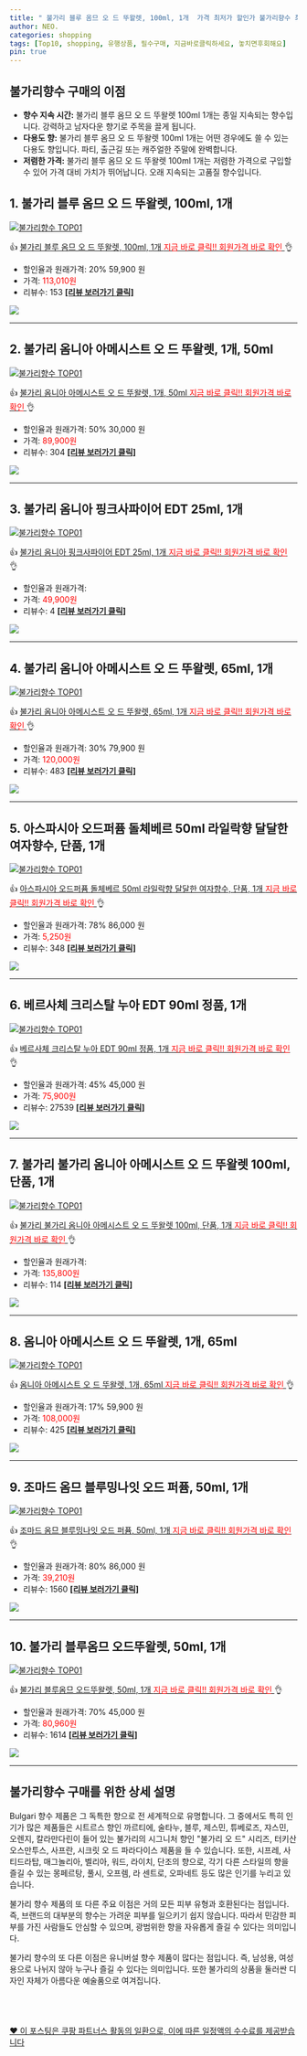 ```yaml
---
title: " 불가리 블루 옴므 오 드 뚜왈렛, 100ml, 1개  가격 최저가 할인가 불가리향수 최저가 추천 제품 비교"
author: NEO.
categories: shopping
tags: [Top10, shopping, 유행상품, 필수구매, 지금바로클릭하세요, 놓치면후회해요]
pin: true
---
```

## 불가리향수 구매의 이점
* **향수 지속 시간:** 불가리 블루 옴므 오 드 뚜왈렛 100ml 1개는 종일 지속되는 향수입니다. 강력하고 남자다운 향기로 주목을 끌게 됩니다.
* **다용도 향:** 불가리 블루 옴므 오 드 뚜왈렛 100ml 1개는 어떤 경우에도 쓸 수 있는 다용도 향입니다. 파티, 출근길 또는 캐주얼한 주말에 완벽합니다.
* **저렴한 가격:** 불가리 블루 옴므 오 드 뚜왈렛 100ml 1개는 저렴한 가격으로 구입할 수 있어 가격 대비 가치가 뛰어납니다. 오래 지속되는 고품질 향수입니다.

   

## 1.  불가리 블루 옴므 오 드 뚜왈렛, 100ml, 1개 

[![불가리향수 TOP01](https://thumbnail6.coupangcdn.com/thumbnails/remote/490x490ex/image/retail/images/199893936708001-6b2d6f2f-c0b3-47c0-90f9-8b313acbff6d.jpg)](https://link.coupang.com/re/AFFSDP?lptag=AF3617701&subid=GithubCoopas&pageKey=88290133&traceid=V0-153&itemId=277113173&vendorItemId=71629321832)


👍 [ 불가리 블루 옴므 오 드 뚜왈렛, 100ml, 1개  <font color=red> 지금 바로 클릭!! 회원가격 바로 확인 </font> ](https://link.coupang.com/re/AFFSDP?lptag=AF3617701&subid=GithubCoopas&pageKey=88290133&traceid=V0-153&itemId=277113173&vendorItemId=71629321832) 👌 


- 할인율과 원래가격: 20%  59,900   원
- 가격: <span style='color:red'>113,010원</span>
- 리뷰수: 153  [**[리뷰 보러가기 클릭]**](https://link.coupang.com/re/AFFSDP?lptag=AF3617701&subid=GithubCoopas&pageKey=88290133&traceid=V0-153&itemId=277113173&vendorItemId=71629321832)

[![](/discount_price.png)](https://link.coupang.com/re/AFFSDP?lptag=AF3617701&subid=GithubCoopas&pageKey=88290133&traceid=V0-153&itemId=277113173&vendorItemId=71629321832)

---


   

## 2.  불가리 옴니아 아메시스트 오 드 뚜왈렛, 1개, 50ml 

[![불가리향수 TOP01](https://thumbnail10.coupangcdn.com/thumbnails/remote/490x490ex/image/vendor_inventory/8008/7ccb0e13b664b5c5f431390b1b1e41ea94240a7b80e064da084ff36f97fe.jpg)](https://link.coupang.com/re/AFFSDP?lptag=AF3617701&subid=GithubCoopas&pageKey=7907299533&traceid=V0-153&itemId=21688923862&vendorItemId=88738770168)


👍 [ 불가리 옴니아 아메시스트 오 드 뚜왈렛, 1개, 50ml  <font color=red> 지금 바로 클릭!! 회원가격 바로 확인 </font> ](https://link.coupang.com/re/AFFSDP?lptag=AF3617701&subid=GithubCoopas&pageKey=7907299533&traceid=V0-153&itemId=21688923862&vendorItemId=88738770168) 👌 


- 할인율과 원래가격: 50%  30,000   원
- 가격: <span style='color:red'>89,900원</span>
- 리뷰수: 304  [**[리뷰 보러가기 클릭]**](https://link.coupang.com/re/AFFSDP?lptag=AF3617701&subid=GithubCoopas&pageKey=7907299533&traceid=V0-153&itemId=21688923862&vendorItemId=88738770168)

[![](/discount_price.png)](https://link.coupang.com/re/AFFSDP?lptag=AF3617701&subid=GithubCoopas&pageKey=7907299533&traceid=V0-153&itemId=21688923862&vendorItemId=88738770168)

---


   

## 3.  불가리 옴니아 핑크사파이어 EDT 25ml, 1개 

[![불가리향수 TOP01](https://thumbnail10.coupangcdn.com/thumbnails/remote/490x490ex/image/vendor_inventory/2fdb/4fd1d8163afa3d6fac48538a14ad137a2ae45649e7b9354cd89594b1e508.jpg)](https://link.coupang.com/re/AFFSDP?lptag=AF3617701&subid=GithubCoopas&pageKey=116399861&traceid=V0-153&itemId=348656088&vendorItemId=4373424151)


👍 [ 불가리 옴니아 핑크사파이어 EDT 25ml, 1개  <font color=red> 지금 바로 클릭!! 회원가격 바로 확인 </font> ](https://link.coupang.com/re/AFFSDP?lptag=AF3617701&subid=GithubCoopas&pageKey=116399861&traceid=V0-153&itemId=348656088&vendorItemId=4373424151) 👌 


- 할인율과 원래가격: 
- 가격: <span style='color:red'>49,900원</span>
- 리뷰수: 4  [**[리뷰 보러가기 클릭]**](https://link.coupang.com/re/AFFSDP?lptag=AF3617701&subid=GithubCoopas&pageKey=116399861&traceid=V0-153&itemId=348656088&vendorItemId=4373424151)

[![](/discount_price.png)](https://link.coupang.com/re/AFFSDP?lptag=AF3617701&subid=GithubCoopas&pageKey=116399861&traceid=V0-153&itemId=348656088&vendorItemId=4373424151)

---


   

## 4.  불가리 옴니아 아메시스트 오 드 뚜왈렛, 65ml, 1개 

[![불가리향수 TOP01](https://thumbnail7.coupangcdn.com/thumbnails/remote/490x490ex/image/vendor_inventory/3c4e/993b342e72de7ef3a34cedde61c7f3878f4f8e9a3ce7b153b1a2af9c6967.jpg)](https://link.coupang.com/re/AFFSDP?lptag=AF3617701&subid=GithubCoopas&pageKey=1487906912&traceid=V0-153&itemId=2554116771&vendorItemId=5253844610)


👍 [ 불가리 옴니아 아메시스트 오 드 뚜왈렛, 65ml, 1개  <font color=red> 지금 바로 클릭!! 회원가격 바로 확인 </font> ](https://link.coupang.com/re/AFFSDP?lptag=AF3617701&subid=GithubCoopas&pageKey=1487906912&traceid=V0-153&itemId=2554116771&vendorItemId=5253844610) 👌 


- 할인율과 원래가격: 30%  79,900   원
- 가격: <span style='color:red'>120,000원</span>
- 리뷰수: 483  [**[리뷰 보러가기 클릭]**](https://link.coupang.com/re/AFFSDP?lptag=AF3617701&subid=GithubCoopas&pageKey=1487906912&traceid=V0-153&itemId=2554116771&vendorItemId=5253844610)

[![](/discount_price.png)](https://link.coupang.com/re/AFFSDP?lptag=AF3617701&subid=GithubCoopas&pageKey=1487906912&traceid=V0-153&itemId=2554116771&vendorItemId=5253844610)

---


   

## 5.  아스파시아 오드퍼퓸 돌체베르 50ml 라일락향 달달한 여자향수, 단품, 1개 

[![불가리향수 TOP01](https://thumbnail10.coupangcdn.com/thumbnails/remote/490x490ex/image/vendor_inventory/images/2018/04/02/14/9/2a0cf273-07b6-4f0e-80e4-dbbb7bfd8238.jpg)](https://link.coupang.com/re/AFFSDP?lptag=AF3617701&subid=GithubCoopas&pageKey=7238558024&traceid=V0-153&itemId=18379490700&vendorItemId=3607561890)


👍 [ 아스파시아 오드퍼퓸 돌체베르 50ml 라일락향 달달한 여자향수, 단품, 1개  <font color=red> 지금 바로 클릭!! 회원가격 바로 확인 </font> ](https://link.coupang.com/re/AFFSDP?lptag=AF3617701&subid=GithubCoopas&pageKey=7238558024&traceid=V0-153&itemId=18379490700&vendorItemId=3607561890) 👌 


- 할인율과 원래가격: 78%  86,000   원
- 가격: <span style='color:red'>5,250원</span>
- 리뷰수: 348  [**[리뷰 보러가기 클릭]**](https://link.coupang.com/re/AFFSDP?lptag=AF3617701&subid=GithubCoopas&pageKey=7238558024&traceid=V0-153&itemId=18379490700&vendorItemId=3607561890)

[![](/discount_price.png)](https://link.coupang.com/re/AFFSDP?lptag=AF3617701&subid=GithubCoopas&pageKey=7238558024&traceid=V0-153&itemId=18379490700&vendorItemId=3607561890)

---


   

## 6.  베르사체 크리스탈 누아 EDT 90ml 정품, 1개 

[![불가리향수 TOP01](https://thumbnail6.coupangcdn.com/thumbnails/remote/490x490ex/image/vendor_inventory/2149/8f4d5c684d9a00f837fde3da3da6659597e0ecdb231ac99316917254fc4e.jpg)](https://link.coupang.com/re/AFFSDP?lptag=AF3617701&subid=GithubCoopas&pageKey=2087759600&traceid=V0-153&itemId=3546349054&vendorItemId=71532298334)


👍 [ 베르사체 크리스탈 누아 EDT 90ml 정품, 1개  <font color=red> 지금 바로 클릭!! 회원가격 바로 확인 </font> ](https://link.coupang.com/re/AFFSDP?lptag=AF3617701&subid=GithubCoopas&pageKey=2087759600&traceid=V0-153&itemId=3546349054&vendorItemId=71532298334) 👌 


- 할인율과 원래가격: 45%  45,000   원
- 가격: <span style='color:red'>75,900원</span>
- 리뷰수: 27539  [**[리뷰 보러가기 클릭]**](https://link.coupang.com/re/AFFSDP?lptag=AF3617701&subid=GithubCoopas&pageKey=2087759600&traceid=V0-153&itemId=3546349054&vendorItemId=71532298334)

[![](/discount_price.png)](https://link.coupang.com/re/AFFSDP?lptag=AF3617701&subid=GithubCoopas&pageKey=2087759600&traceid=V0-153&itemId=3546349054&vendorItemId=71532298334)

---


   

## 7.  불가리 불가리 옴니아 아메시스트 오 드 뚜왈렛 100ml, 단품, 1개 

[![불가리향수 TOP01](https://thumbnail8.coupangcdn.com/thumbnails/remote/490x490ex/image/vendor_inventory/61f1/754fc64106715e89b56aa4f6e3d48b6c592f11491f8f16988e3b628726c7.jpg)](https://link.coupang.com/re/AFFSDP?lptag=AF3617701&subid=GithubCoopas&pageKey=7839825987&traceid=V0-153&itemId=21339264845&vendorItemId=88447759142)


👍 [ 불가리 불가리 옴니아 아메시스트 오 드 뚜왈렛 100ml, 단품, 1개  <font color=red> 지금 바로 클릭!! 회원가격 바로 확인 </font> ](https://link.coupang.com/re/AFFSDP?lptag=AF3617701&subid=GithubCoopas&pageKey=7839825987&traceid=V0-153&itemId=21339264845&vendorItemId=88447759142) 👌 


- 할인율과 원래가격: 
- 가격: <span style='color:red'>135,800원</span>
- 리뷰수: 114  [**[리뷰 보러가기 클릭]**](https://link.coupang.com/re/AFFSDP?lptag=AF3617701&subid=GithubCoopas&pageKey=7839825987&traceid=V0-153&itemId=21339264845&vendorItemId=88447759142)

[![](/discount_price.png)](https://link.coupang.com/re/AFFSDP?lptag=AF3617701&subid=GithubCoopas&pageKey=7839825987&traceid=V0-153&itemId=21339264845&vendorItemId=88447759142)

---


   

## 8.  옴니아 아메시스트 오 드 뚜왈렛, 1개, 65ml 

[![불가리향수 TOP01](https://thumbnail10.coupangcdn.com/thumbnails/remote/490x490ex/image/vendor_inventory/c65c/9c34139439395f086d0e0ec5d1b285e66356ea467f9b9e07e063a91e1aa1.jpg)](https://link.coupang.com/re/AFFSDP?lptag=AF3617701&subid=GithubCoopas&pageKey=7833150058&traceid=V0-153&itemId=21307515748&vendorItemId=88510754106)


👍 [ 옴니아 아메시스트 오 드 뚜왈렛, 1개, 65ml  <font color=red> 지금 바로 클릭!! 회원가격 바로 확인 </font> ](https://link.coupang.com/re/AFFSDP?lptag=AF3617701&subid=GithubCoopas&pageKey=7833150058&traceid=V0-153&itemId=21307515748&vendorItemId=88510754106) 👌 


- 할인율과 원래가격: 17%  59,900   원
- 가격: <span style='color:red'>108,000원</span>
- 리뷰수: 425  [**[리뷰 보러가기 클릭]**](https://link.coupang.com/re/AFFSDP?lptag=AF3617701&subid=GithubCoopas&pageKey=7833150058&traceid=V0-153&itemId=21307515748&vendorItemId=88510754106)

[![](/discount_price.png)](https://link.coupang.com/re/AFFSDP?lptag=AF3617701&subid=GithubCoopas&pageKey=7833150058&traceid=V0-153&itemId=21307515748&vendorItemId=88510754106)

---


   

## 9.  조마드 옴므 블루밍나잇 오드 퍼퓸, 50ml, 1개 

[![불가리향수 TOP01](https://thumbnail9.coupangcdn.com/thumbnails/remote/490x490ex/image/vendor_inventory/468b/d754e8ad3f1e598f9a39197d7f0da9bb66b9c9d0c34871adc41b7be3dbcb.jpg)](https://link.coupang.com/re/AFFSDP?lptag=AF3617701&subid=GithubCoopas&pageKey=6069716359&traceid=V0-153&itemId=11200323609&vendorItemId=86385338916)


👍 [ 조마드 옴므 블루밍나잇 오드 퍼퓸, 50ml, 1개  <font color=red> 지금 바로 클릭!! 회원가격 바로 확인 </font> ](https://link.coupang.com/re/AFFSDP?lptag=AF3617701&subid=GithubCoopas&pageKey=6069716359&traceid=V0-153&itemId=11200323609&vendorItemId=86385338916) 👌 


- 할인율과 원래가격: 80%  86,000   원
- 가격: <span style='color:red'>39,210원</span>
- 리뷰수: 1560  [**[리뷰 보러가기 클릭]**](https://link.coupang.com/re/AFFSDP?lptag=AF3617701&subid=GithubCoopas&pageKey=6069716359&traceid=V0-153&itemId=11200323609&vendorItemId=86385338916)

[![](/discount_price.png)](https://link.coupang.com/re/AFFSDP?lptag=AF3617701&subid=GithubCoopas&pageKey=6069716359&traceid=V0-153&itemId=11200323609&vendorItemId=86385338916)

---


   

## 10.  불가리 블루옴므 오드뚜왈렛, 50ml, 1개 

[![불가리향수 TOP01](https://thumbnail10.coupangcdn.com/thumbnails/remote/490x490ex/image/product/image/vendoritem/2019/02/21/3000259750/72f79310-ec1c-42ce-ab5d-a94a0e6e9550.jpg)](https://link.coupang.com/re/AFFSDP?lptag=AF3617701&subid=GithubCoopas&pageKey=88290133&traceid=V0-153&itemId=276400879&vendorItemId=5253946651)


👍 [ 불가리 블루옴므 오드뚜왈렛, 50ml, 1개  <font color=red> 지금 바로 클릭!! 회원가격 바로 확인 </font> ](https://link.coupang.com/re/AFFSDP?lptag=AF3617701&subid=GithubCoopas&pageKey=88290133&traceid=V0-153&itemId=276400879&vendorItemId=5253946651) 👌 


- 할인율과 원래가격: 70%  45,000   원
- 가격: <span style='color:red'>80,960원</span>
- 리뷰수: 1614  [**[리뷰 보러가기 클릭]**](https://link.coupang.com/re/AFFSDP?lptag=AF3617701&subid=GithubCoopas&pageKey=88290133&traceid=V0-153&itemId=276400879&vendorItemId=5253946651)

[![](/discount_price.png)](https://link.coupang.com/re/AFFSDP?lptag=AF3617701&subid=GithubCoopas&pageKey=88290133&traceid=V0-153&itemId=276400879&vendorItemId=5253946651)

---
## 불가리향수 구매를 위한 상세 설명
Bulgari 향수 제품은 그 독특한 향으로 전 세계적으로 유명합니다. 그 중에서도 특히 인기가 많은 제품들은 시트르스 향인 까르티에, 술타누, 블루, 제스민, 튜베로즈, 쟈스민, 오렌지, 칼라만다린이 들어 있는 불가리의 시그니처 향인 "불가리 오 드" 시리즈, 터키산 오스만투스, 사프란, 시크릿 오 드 파라다이스 제품을 들 수 있습니다. 또한, 시프레, 사티드라탑, 매그놀리아, 벨리아, 워드, 라이치, 단조의 향으로, 각기 다른 스타일의 향을 즐길 수 있는 몽페르탕, 풀시, 오프렘, 라 센트로, 오파네트 등도 많은 인기를 누리고 있습니다.

불가리 향수 제품의 또 다른 주요 이점은 거의 모든 피부 유형과 호환된다는 점입니다. 즉, 브랜드의 대부분의 향수는 가려운 피부를 일으키기 쉽지 않습니다. 따라서 민감한 피부를 가진 사람들도 안심할 수 있으며, 광범위한 향을 자유롭게 즐길 수 있다는 의미입니다.

불가리 향수의 또 다른 이점은 유니버설 향수 제품이 많다는 점입니다. 즉, 남성용, 여성용으로 나뉘지 않아 누구나 즐길 수 있다는 의미입니다. 또한 불가리의 상품을 둘러싼 디자인 자체가 아름다운 예술품으로 여겨집니다.<br><br><br><br><br> [ ❤  이 포스팅은 쿠팡 파트너스 활동의 일환으로, 이에 따른 일정액의 수수료를 제공받습니다](https://link.coupang.com/a/bcEFyh)
